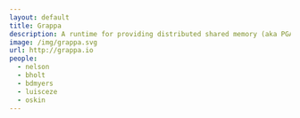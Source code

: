 ```yaml
---
layout: default
title: Grappa
description: A runtime for providing distributed shared memory (aka PGAS) for large-scale irregular applications,  leveraging latency tolerance to overcome the limitations of commodity networks.
image: /img/grappa.svg
url: http://grappa.io
people:
  - nelson
  - bholt
  - bdmyers
  - luisceze
  - oskin
---
```

